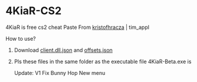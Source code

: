 # 4KiaR-CS2
4KiaR is free cs2 cheat
Paste From [kristofhracza](https://github.com/kristofhracza) | tim_appl


How to use?
1. Download [client.dll.json](https://reurl.cc/1GA8AV) and [offsets.json]([https://reurl.cc/1GA8AV](https://reurl.cc/edlp2x))
2. Pls these files in the same folder as the executable file 4KiaR-Beta.exe is

   Update:
   V1
   Fix Bunny Hop
   New menu
